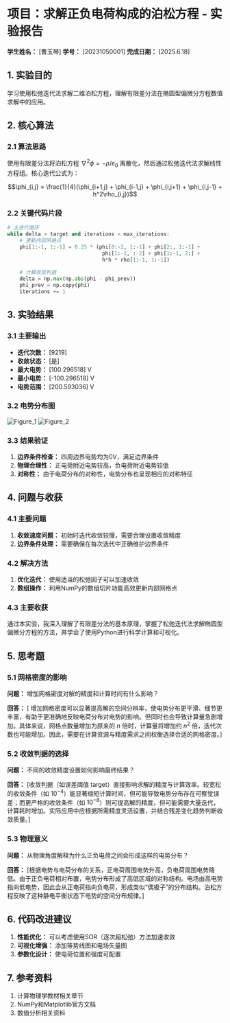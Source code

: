 # 项目：求解正负电荷构成的泊松方程 - 实验报告

**学生姓名：** [曹玉琴] **学号：** [20231050001] **完成日期：** [2025.6.18]

## 1. 实验目的

学习使用松弛迭代法求解二维泊松方程，理解有限差分法在椭圆型偏微分方程数值求解中的应用。

## 2. 核心算法

### 2.1 算法思路

使用有限差分法将泊松方程 $\nabla^2 \phi = -\rho/\varepsilon_0$ 离散化，然后通过松弛迭代法求解线性方程组。核心迭代公式为：

$$\phi_{i,j} = \frac{1}{4}(\phi_{i+1,j} + \phi_{i-1,j} + \phi_{i,j+1} + \phi_{i,j-1} + h^2\rho_{i,j})$$

### 2.2 关键代码片段

```python
# 主迭代循环
while delta > target and iterations < max_iterations:
    # 更新内部网格点
    phi[1:-1, 1:-1] = 0.25 * (phi[0:-2, 1:-1] + phi[2:, 1:-1] + 
                               phi[1:-1, :-2] + phi[1:-1, 2:] + 
                               h*h * rho[1:-1, 1:-1])
    
    # 计算收敛判据
    delta = np.max(np.abs(phi - phi_prev))
    phi_prev = np.copy(phi)
    iterations += 1
```

## 3. 实验结果

### 3.1 主要输出

- **迭代次数：** [9219]
- **收敛状态：** [是]
- **最大电势：** [100.296518] V
- **最小电势：** [-100.296518] V
- **电势范围：** [200.593036] V

### 3.2 电势分布图

![Figure_1](https://github.com/user-attachments/assets/8ff56b68-fb4a-4d73-aadc-ba7f59bac16d)
![Figure_2](https://github.com/user-attachments/assets/7029659f-a0fe-4493-a779-ce04fee3e854)


### 3.3 结果验证

1. **边界条件检查：** 四周边界电势均为0V，满足边界条件
2. **物理合理性：** 正电荷附近电势较高，负电荷附近电势较低
3. **对称性：** 由于电荷分布的对称性，电势分布也呈现相应的对称特征

## 4. 问题与收获

### 4.1 主要问题

1. **收敛速度问题：** 初始时迭代收敛较慢，需要合理设置收敛精度
2. **边界条件处理：** 需要确保在每次迭代中正确维护边界条件

### 4.2 解决方法

1. **优化迭代：** 使用适当的松弛因子可以加速收敛
2. **数组操作：** 利用NumPy的数组切片功能高效更新内部网格点

### 4.3 主要收获

通过本实验，我深入理解了有限差分法的基本原理，掌握了松弛迭代法求解椭圆型偏微分方程的方法，并学会了使用Python进行科学计算和可视化。

## 5. 思考题

### 5.1 网格密度的影响

**问题：** 增加网格密度对解的精度和计算时间有什么影响？

**回答：** [ 增加网格密度可以显著提高解的空间分辨率，使电势分布更平滑、细节更丰富，有助于更准确地反映电荷分布对电势的影响。但同时也会导致计算量急剧增加。具体来说，网格点数量增加为原来的 $n$ 倍时，计算量将增加约 $n^2$ 倍，迭代次数也可能增加。因此，需要在计算资源与精度需求之间权衡选择合适的网格密度。]

### 5.2 收敛判据的选择

**问题：** 不同的收敛精度设置如何影响最终结果？

**回答：** [收敛判据（如误差阈值 target）直接影响求解的精度与计算效率。较宽松的收敛条件（如 $10^{-4}$）能显著缩短计算时间，但可能导致电势分布存在可察觉误差；而更严格的收敛条件（如 $10^{-8}$）则可提高解的精度，但可能需要大量迭代，计算耗时增加。实际应用中应根据所需精度灵活设置，并结合残差变化趋势判断收敛质量。]

### 5.3 物理意义

**问题：** 从物理角度解释为什么正负电荷之间会形成这样的电势分布？

**回答：** [根据电势与电荷分布的关系，正电荷周围电势升高，负电荷周围电势降低。由于正负电荷相对布置，电势分布形成了高低区域的对称结构。电场由高电势指向低电势，因此会从正电荷指向负电荷，形成类似“偶极子”的分布结构。泊松方程反映了这种静电平衡状态下电势的空间分布规律。]

## 6. 代码改进建议

1. **性能优化：** 可以考虑使用SOR（逐次超松弛）方法加速收敛
2. **可视化增强：** 添加等势线图和电场矢量图
3. **参数化设计：** 使电荷位置和强度可配置

## 7. 参考资料

1. 计算物理学教材相关章节
2. NumPy和Matplotlib官方文档
3. 数值分析相关资料
